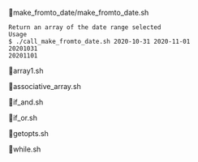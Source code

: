 :page_facing_up:make_fromto_date/make_fromto_date.sh<br>
```
Return an array of the date range selected
Usage
$ ./call_make_fromto_date.sh 2020-10-31 2020-11-01
20201031
20201101
```

:page_facing_up:array1.sh

:page_facing_up:associative_array.sh

:page_facing_up:if_and.sh

:page_facing_up:if_or.sh

:page_facing_up:getopts.sh

:page_facing_up:while.sh
